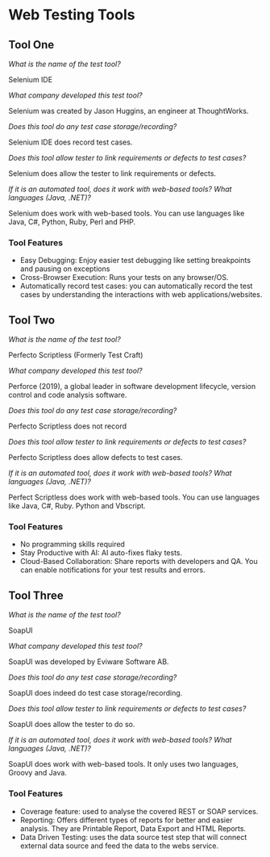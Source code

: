 # Web Testing Tools

## Tool One

_What is the name of the test tool?_ 

Selenium IDE

_What company developed this test tool?_ 

Selenium was created by Jason Huggins, an engineer at ThoughtWorks.

_Does this tool do any test case storage/recording?_ 

Selenium IDE does record test cases.

_Does this tool allow tester to link requirements or defects to test cases?_ 

Selenium does allow the tester to link requirements or defects.

_If it is an automated tool, does it work with web-based tools? What languages (Java, .NET)?_ 

Selenium does work with web-based tools. You can use languages like Java, C#, Python, Ruby, Perl and PHP.

### Tool Features
* Easy Debugging: Enjoy easier test debugging like setting breakpoints and pausing on exceptions
* Cross-Browser Execution: Runs your tests on any browser/OS.
* Automatically record test cases: you can automatically record the test cases by understanding the interactions with web applications/websites.

## Tool Two

_What is the name of the test tool?_ 

Perfecto Scriptless (Formerly Test Craft)

_What company developed this test tool?_ 

Perforce (2019), a global leader in software development lifecycle, version control and code analysis software. 

_Does this tool do any test case storage/recording?_ 

Perfecto Scriptless does not record

_Does this tool allow tester to link requirements or defects to test cases?_ 

Perfecto Scriptless does allow defects to test cases.

_If it is an automated tool, does it work with web-based tools? What languages (Java, .NET)?_ 

Perfect Scriptless does work with web-based tools. You can use languages like Java, C#, Ruby. Python and Vbscript.

### Tool Features
* No programming skills required
* Stay Productive with AI: AI auto-fixes flaky tests.
* Cloud-Based Collaboration: Share reports with developers and QA. You can enable notifications for your test results and errors.

## Tool Three

_What is the name of the test tool?_ 

SoapUI

_What company developed this test tool?_ 

SoapUI was developed by Eviware Software AB.

_Does this tool do any test case storage/recording?_ 

SoapUI does indeed do test case storage/recording.

_Does this tool allow tester to link requirements or defects to test cases?_ 

SoapUI does allow the tester to do so.

_If it is an automated tool, does it work with web-based tools? What languages (Java, .NET)?_ 

SoapUI does work with web-based tools. It only uses two languages, Groovy and Java.

### Tool Features
* Coverage feature: used to analyse the covered REST or SOAP services.
* Reporting: Offers different types of reports for better and easier analysis. They are Printable Report, Data Export and HTML Reports.
* Data Driven Testing: uses the data source test step that will connect external data source and feed the data to the webs service.
